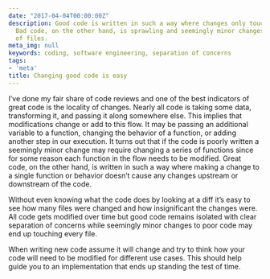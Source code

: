 ```yaml
---
date: "2017-04-04T00:00:00Z"
description: Good code is written in such a way where changes only touch a few files.
  Bad code, on the other hand, is sprawling and seemingly minor changes touch dozens
  of files.
meta_img: null
keywords: coding, software engineering, separation of concerns
tags:
- 'meta'
title: Changing good code is easy
---
```


I’ve done my fair share of code reviews and one of the best indicators of great code is the locality of changes. Nearly all code is taking some data, transforming it, and passing it along somewhere else. This implies that modifications change or add to this flow. It may be passing an additional variable to a function, changing the behavior of a function, or adding another step in our execution. It turns out that if the code is poorly written a seemingly minor change may require changing a series of functions since for some reason each function in the flow needs to be modified. Great code, on the other hand, is written in such a way where making a change to a single function or behavior doesn’t cause any changes upstream or downstream of the code.

Without even knowing what the code does by looking at a diff it’s easy to see how many files were changed and how insignificant the changes were. All code gets modified over time but good code remains isolated with clear separation of concerns while seemingly minor changes to poor code may end up touching every file.

When writing new code assume it will change and try to think how your code will need to be modified for different use cases. This should help guide you to an implementation that ends up standing the test of time.

